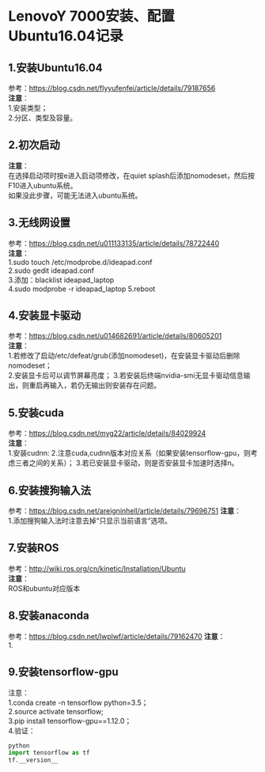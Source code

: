 # LenovoY 7000安装、配置Ubuntu16.04记录
## 1.安装Ubuntu16.04
参考：https://blog.csdn.net/flyyufenfei/article/details/79187656  
**注意**：   
1.安装类型；  
2.分区、类型及容量。

## 2.初次启动
**注意**：  
在选择启动项时按e进入启动项修改，在quiet splash后添加nomodeset，然后按F10进入ubuntu系统。  
如果没此步骤，可能无法进入ubuntu系统。

## 3.无线网设置
参考：https://blog.csdn.net/u011133135/article/details/78722440    
**注意**：  
1.sudo touch /etc/modprobe.d/ideapad.conf  
2.sudo gedit ideapad.conf  
3.添加：blacklist ideapad_laptop   
4.sudo modprobe -r ideapad_laptop
5.reboot

## 4.安装显卡驱动
参考：https://blog.csdn.net/u014682691/article/details/80605201  
**注意**：  
1.若修改了启动/etc/defeat/grub(添加nomodeset)，在安装显卡驱动后删除nomodeset；  
2.安装显卡后可以调节屏幕亮度；
3.若安装后终端nvidia-smi无显卡驱动信息输出，则重启再输入，若仍无输出则安装存在问题。

## 5.安装cuda
参考：https://blog.csdn.net/myg22/article/details/84029924  
**注意**：  
1.安装cudnn:
2.注意cuda,cudnn版本对应关系（如果安装tensorflow-gpu，则考虑三者之间的关系）；
3.若已安装显卡驱动，则是否安装显卡加速时选择n。

## 6.安装搜狗输入法  
参考：https://blog.csdn.net/areigninhell/article/details/79696751
**注意**：  
1.添加搜狗输入法时注意去掉“只显示当前语言”选项。

## 7.安装ROS
参考：http://wiki.ros.org/cn/kinetic/Installation/Ubuntu  
**注意**：  
ROS和ubuntu对应版本

## 8.安装anaconda
参考：https://blog.csdn.net/lwplwf/article/details/79162470
**注意**：  
1.

## 9.安装tensorflow-gpu
注意：  
1.conda create -n tensorflow python=3.5；  
2.source activate tensorflow;  
3.pip install tensorflow-gpu==1.12.0；  
4.验证：
~~~python
python
import tensorflow as tf
tf.__version__
~~~

